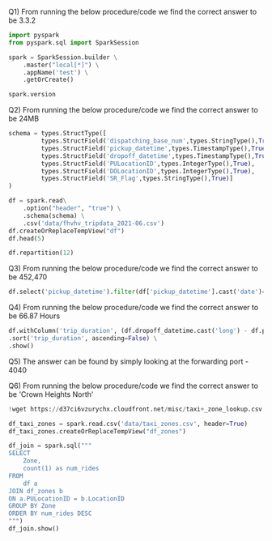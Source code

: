 Q1) From running the below procedure/code we find the correct answer to be 3.3.2

``` python
import pyspark
from pyspark.sql import SparkSession

spark = SparkSession.builder \
    .master("local[*]") \
    .appName('test') \
    .getOrCreate()
```

``` python
spark.version
```

Q2) From running the below procedure/code we find the correct answer to be 24MB

``` python
schema = types.StructType([
         types.StructField('dispatching_base_num',types.StringType(),True),
         types.StructField('pickup_datetime',types.TimestampType(),True),
         types.StructField('dropoff_datetime',types.TimestampType(),True),
         types.StructField('PULocationID',types.IntegerType(),True),
         types.StructField('DOLocationID',types.IntegerType(),True),
         types.StructField('SR_Flag',types.StringType(),True)]
)
```

``` python
df = spark.read\
    .option("header", "true") \
    .schema(schema) \
    .csv('data/fhvhv_tripdata_2021-06.csv')
df.createOrReplaceTempView("df")
df.head(5)
```

``` python
df.repartition(12)
```


Q3) From running the below procedure/code we find the correct answer to be 452,470

``` python
df.select('pickup_datetime').filter(df['pickup_datetime'].cast('date')=="2021-06-15").count()
```

Q4) From running the below procedure/code we find the correct answer to be 66.87 Hours

``` python
df.withColumn('trip_duration', (df.dropoff_datetime.cast('long') - df.pickup_datetime.cast('long'))/60/60) \
.sort('trip_duration', ascending=False) \
.show()
```

Q5) The answer can be found by simply looking at the forwarding port - 4040


Q6) From running the below procedure/code we find the correct answer to be 'Crown Heights North'

``` python
!wget https://d37ci6vzurychx.cloudfront.net/misc/taxi+_zone_lookup.csv -O data/taxi_zones.csv
```

``` python
df_taxi_zones = spark.read.csv('data/taxi_zones.csv', header=True)
df_taxi_zones.createOrReplaceTempView("df_zones")
```

``` python
df_join = spark.sql("""
SELECT 
    Zone,
    count(1) as num_rides
FROM
    df a
JOIN df_zones b
ON a.PULocationID = b.LocationID
GROUP BY Zone
ORDER BY num_rides DESC
""")
df_join.show()
```
